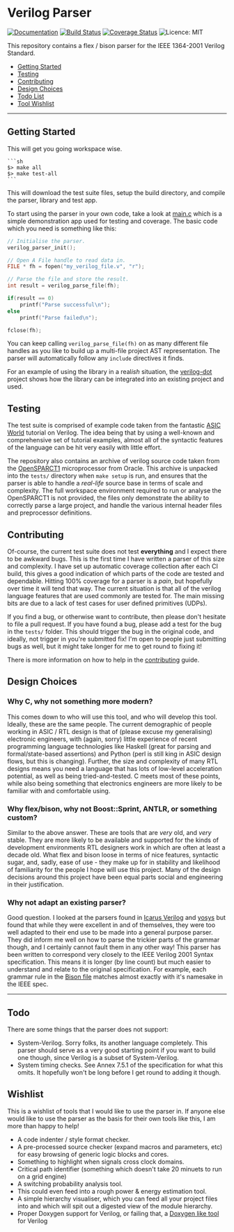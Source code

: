 
# Verilog Parser

[![Documentation](https://codedocs.xyz/ben-marshall/verilog-parser.svg)](https://codedocs.xyz/ben-marshall/verilog-parser/)
[![Build Status](https://travis-ci.org/ben-marshall/verilog-parser.svg?branch=master)](https://travis-ci.org/ben-marshall/verilog-parser/branches)
[![Coverage Status](https://coveralls.io/repos/github/ben-marshall/verilog-parser/badge.svg?branch=master)](https://coveralls.io/github/ben-marshall/verilog-parser?branch=master)
![Licence: MIT](https://img.shields.io/badge/License-MIT-blue.svg)

This repository contains a flex / bison parser for the IEEE 1364-2001 Verilog
Standard.

- [Getting Started](#getting-started)
- [Testing](#testing)
- [Contributing](#contributing)
- [Design Choices](#design-choices)
- [Todo List](#todo)
- [Tool Wishlist](#wishlist)

---

## Getting Started

This will get you going workspace wise.

    ```sh
    $> make all
    $> make test-all
    ```

This will download the test suite files, setup the build directory, and
compile the parser, library and test app.

To start using the parser in your own code, take a look at 
[main.c](./src/main.c) which is a simple demonstration app used for testing
and coverage. The basic code which you need is something like this:

```C
// Initialise the parser.
verilog_parser_init();

// Open A File handle to read data in.
FILE * fh = fopen("my_verilog_file.v", "r");

// Parse the file and store the result.
int result = verilog_parse_file(fh);

if(result == 0)
    printf("Parse successful\n");
else
    printf("Parse failed\n");

fclose(fh);
```

You can keep calling `verilog_parse_file(fh)` on as many different file
handles as you like to build up a multi-file project AST representation.
The parser will automatically follow any `include` directives it finds.

For an example of using the library in a real*ish* situation, the
[verilog-dot](https://github.com/ben-marshall/verilog-dot) project shows how
the library can be integrated into an existing project and used.

## Testing

The test suite is comprised of example code taken from
the fantastic [ASIC World](http://www.asic-world.com/) tutorial on Verilog.
The idea being that by using a well-known and comprehensive set of
tutorial examples, almost all of the syntactic features of the language can be
hit very easily with little effort.

The repository also contains an archive of verilog source code taken from the
[OpenSPARCT1](http://www.oracle.com/technetwork/systems/opensparc/opensparc-t1-page-1444609.html)
microprocessor from Oracle. This archive is unpacked into the `tests/`
directory when `make setup` is run, and ensures that the parser is able to
handle a *real-life* source base in terms of scale and complexity.  The full
workspace environment required to run or analyse the OpenSPARCT1 is not
provided, the files only demonstrate the ability to correctly parse a large
project, and handle the various internal header files and preprocessor
definitions.

## Contributing

Of-course, the current test suite does not test **everything** and I expect
there to be awkward bugs. This is the first time I have written a parser of
this size and complexity. I have set up automatic coverage collection after
each CI build, this gives a good indication of which parts of the code are
tested and dependable. Hitting 100% coverage for a parser is a *pain*, but
hopefully over time it will tend that way. The current situation is that
all of the verilog language features that are used commonly are tested for.
The main missing bits are due to a lack of test cases for user defined
primitives (UDPs).

If you find a bug, or otherwise want to contribute, then please don't
hesitate to file a pull request. If you have found a bug, please add a test
for the bug in the `tests/` folder. This should trigger the bug in the original
code, and ideally, not trigger in you're submitted fix! I'm open to people
just submitting bugs as well, but it might take longer for me to get round to
fixing it!

There is more information on how to help in the [contributing](CONTRIBUTING.md)
guide.

## Design Choices

### Why C, why not something more modern?

This comes down to who will use this tool, and who will develop this tool.
Ideally, these are the same people. The current demographic of people working
in ASIC / RTL design is that of (please excuse my generalising) electronic
engineers, with (again, sorry) little experience of recent programming language
technologies like Haskell (great for parsing and formal/state-based assertions)
and Python (perl is still king in ASIC design flows, but this is changing).
Further, the size and complexity of many RTL designs means you need a language
that has lots of low-level acceleration potential, as well as being
tried-and-tested. C meets most of these points, while also being something that
electronics engineers are more likely to be familiar with and comfortable using.

### Why flex/bison, why not Boost::Sprint, ANTLR, or something custom?

Similar to the above answer. These are tools that are *very* old, and *very*
stable. They are more likely to be available and supported for the kinds
of development environments RTL designers work in which are often at least
a decade old. What flex and bison loose in terms of nice features, syntactic
sugar, and, sadly, ease of use - they make up for in stability and
likelihood of familiarity for the people I hope will use this project.
Many of the design decisions around this project have been equal parts
social and engineering in their justification.

### Why not adapt an existing parser?

Good question. I looked at the parsers found in [Icarus
Verilog](http://iverilog.icarus.com/) and
[yosys](http://www.clifford.at/yosys/) but found that while they were
excellent in and of themselves, they were too well adapted to their end use to
be made into a general purpose parser. They did inform me well on how to parse
the trickier parts of the grammar though, and I certainly cannot fault them in
any other way! This parser has been written to correspond very closely to the
IEEE Verilog 2001 Syntax specification. This means it is longer (by line
count) but much easier to understand and relate to the original specification.
For example, each grammar rule in the [Bison file](./verilog_parser.y) matches
almost exactly with it's namesake in the IEEE spec.

---


## Todo

There are some things that the parser does not support:

- System-Verilog. Sorry folks, its another language completely. This parser
  should serve as a very good starting point if you want to build one though,
  since Verilog is a subset of System-Verilog.
- System timing checks. See Annex 7.5.1 of the specification for what this
  omits. It hopefully won't be long before I get round to adding it though.

## Wishlist

This is a wishlist of tools that I would like to use the parser in. If
anyone else would like to use the parser as the basis for their own tools
like this, I am more than happy to help!

- A code indenter / style format checker.
- A pre-processed source checker (expand macros and parameters, etc) for easy
  browsing of generic logic blocks and cores.
- Something to highlight when signals cross clock domains.
- Critical path identifier (something which doesn't take 20 minuets to run on 
  a grid engine) 
- A switching probability analysis tool. 
- This could even feed into a rough power & energy estimation tool. 
- A simple hierarchy visualiser, which you can feed all your project files into 
  and which will spit out a digested view of the module hierarchy. 
- Proper Doxygen support for Verilog, or failing that, a 
  [Doxygen like tool](https://github.com/ben-marshall/verilog-doc) for Verilog
